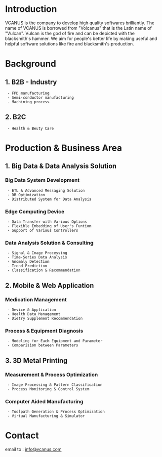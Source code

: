 # Introduction
VCANUS is the company to develop high quality softwares brilliantly. The name of VCANUS is borrowed from "Volcanus" that is the Latin name of "Vulcan". Vulcan is the god of fire and can be depicted with the blacksmith's hammer. We aim for people's better life by making useful and helpful software solutions like fire and blacksmith's production.

# Background

## 1. B2B - Industry
```
 - FPD manufacturing
 - Semi-conductor manufacturing
 - Machining process
```

## 2. B2C
```
 - Health & Beuty Care
```

# Production & Business Area

## 1. Big Data & Data Analysis Solution

### Big Data System Development
```
 - ETL & Advanced Messaging Solution
 - DB Optimization
 - Distributed System for Data Analysis
```

### Edge Computing Device
```
 - Data Transfer with Various Options
 - Flexible Embedding of User's Funtion
 - Support of Various Controllers
```

### Data Analysis Solution & Consulting
```
 - Signal & Image Processing
 - Time-Series Data Analysis
 - Anomaly Detection
 - Trend Prediction
 - Classification & Recommendation
```

## 2. Mobile & Web Application

### Medication Management
```
 - Device & Application
 - Health Data Management
 - Dietry Supplement Recommendation
```

### Process & Equipment Diagnosis
```
 - Modeling for Each Equipment and Parameter
 - Comparision between Parameters
```

## 3. 3D Metal Printing

### Measurement & Process Optimization
```
 - Image Processing & Pattern Classification
 - Process Monitoring & Control System
```

### Computer Aided Manufacturing
```
 - Toolpath Generation & Process Optimization
 - Virtual Manufacturing & Simulator
```

# Contact
email to : info@vcanus.com
